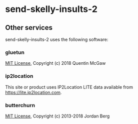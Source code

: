 # send-skelly-insults-2

## Other services
send-skelly-insults-2 uses the following software:

### gluetun
[MIT License](https://github.com/qdm12/gluetun/blob/master/LICENSE), Copyright (c) 2018 Quentin McGaw

### ip2location
This site or product uses IP2Location LITE data available from <a href="https://lite.ip2location.com">https://lite.ip2location.com</a>.

### butterchurn
[MIT License](https://github.com/jberg/butterchurn/blob/master/LICENSE), Copyright (c) 2013-2018 Jordan Berg